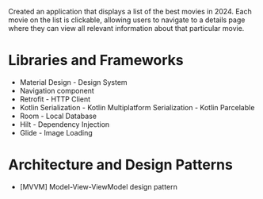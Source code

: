 Created an application that displays a list of the best movies in 2024. Each movie on the list is clickable, allowing users to navigate to a details page where they can view all relevant information about that particular movie.

# Libraries and Frameworks
- Material Design - Design System
- Navigation component
- Retrofit - HTTP Client
- Kotlin Serialization - Kotlin Multiplatform Serialization - Kotlin Parcelable
- Room - Local Database
- Hilt - Dependency Injection
- Glide - Image Loading

# Architecture and Design Patterns
- [MVVM] Model-View-ViewModel design pattern
